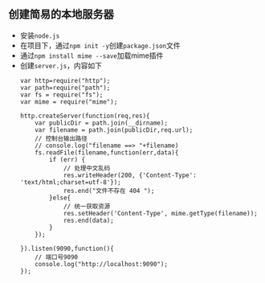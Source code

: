 
## 创建简易的本地服务器

+ 安装`node.js`
+ 在项目下，通过`npm init -y`创建`package.json`文件
+ 通过`npm install mime --save`加载mime插件
+ 创建`server.js`，内容如下
    ```
    var http=require("http");
    var path=require("path");
    var fs = require("fs");
    var mime = require("mime");

    http.createServer(function(req,res){
        var publicDir = path.join(__dirname);
        var filename = path.join(publicDir,req.url);
        // 控制台输出路径
        // console.log("filename ==> "+filename)
        fs.readFile(filename,function(err,data){
            if (err) {
                // 处理中文乱码
                res.writeHeader(200, {'Content-Type': 'text/html;charset=utf-8'});
                res.end("文件不存在 404 ");
            }else{
                // 统一获取资源
                res.setHeader('Content-Type', mime.getType(filename));
                res.end(data);
            }
        });

    }).listen(9090,function(){
        // 端口号9090
        console.log("http://localhost:9090");
    });
    ```


